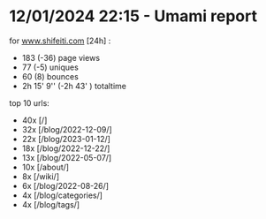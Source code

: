 # 12/01/2024 22:15 - Umami report
for www.shifeiti.com [24h] :

 - 183 (-36) page views
 - 77 (-5) uniques
 - 60 (8) bounces
 - 2h 15' 9'' (-2h 43' ) totaltime


top 10 urls:
 - 40x [/]
 - 32x [/blog/2022-12-09/]
 - 22x [/blog/2023-01-12/]
 - 18x [/blog/2022-12-22/]
 - 13x [/blog/2022-05-07/]
 - 10x [/about/]
 - 8x [/wiki/]
 - 6x [/blog/2022-08-26/]
 - 4x [/blog/categories/]
 - 4x [/blog/tags/]


